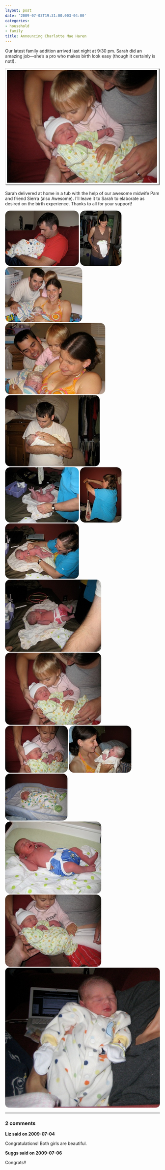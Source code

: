 ```yaml
---
layout: post
date: '2009-07-03T19:31:00.003-04:00'
categories:
- household
- family
title: Announcing Charlotte Mae Haren
---
```


Our latest family addition arrived last night at 9:30 pm. Sarah did an amazing job—she’s a pro who makes birth look easy (though it certainly is not!).  

![](/assets/2009/intro-charlotte-00001.jpg)

Sarah delivered at home in a tub with the help of our awesome midwife Pam and friend Sierra (also Awesome). I’ll leave it to Sarah to elaborate as desired on the birth experience. Thanks to all for your support!  

![](/assets/2009/intro-charlotte-00002.jpg)
![](/assets/2009/intro-charlotte-00003.jpg)
![](/assets/2009/intro-charlotte-00004.jpg)
![](/assets/2009/intro-charlotte-00005.jpg)
![](/assets/2009/intro-charlotte-00006.jpg)
![](/assets/2009/intro-charlotte-00007.jpg)
![](/assets/2009/intro-charlotte-00008.jpg)
![](/assets/2009/intro-charlotte-00009.jpg)
![](/assets/2009/intro-charlotte-00010.jpg)
![](/assets/2009/intro-charlotte-00011.jpg)
![](/assets/2009/intro-charlotte-00012.jpg)
![](/assets/2009/intro-charlotte-00013.jpg)
![](/assets/2009/intro-charlotte-00014.jpg)
![](/assets/2009/intro-charlotte-00015.jpg)
![](/assets/2009/intro-charlotte-00016.jpg)
![](/assets/2009/intro-charlotte-00017.jpg)

---

### 2 comments

**Liz said on 2009-07-04**

Congratulations! Both girls are beautiful.

**Suggs said on 2009-07-06**

Congrats!!

